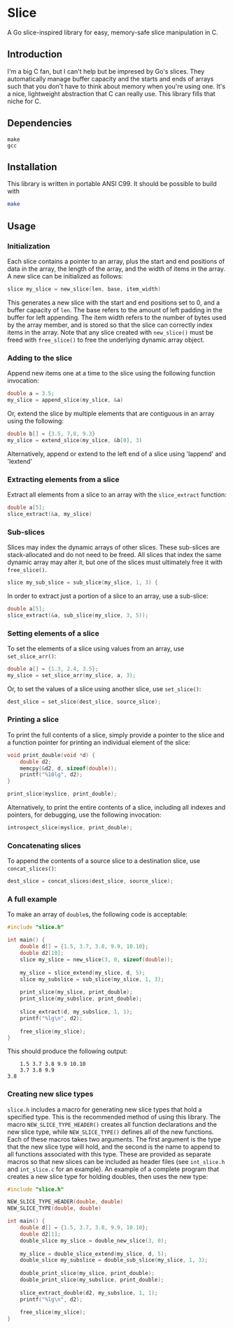 # Slice

A Go slice-inspired library for easy, memory-safe slice manipulation in C.

## Introduction

I'm a big C fan, but I can't help but be impresed by Go's slices. They automatically manage
buffer capacity and the starts and ends of arrays such that you don't have to think about
memory when you're using one. It's a nice, lightweight abstraction that C can really use.
This library fills that niche for C.

## Dependencies

```
make
gcc
```

## Installation

This library is written in portable ANSI C99. It should be possible to build with

```sh
make
```

## Usage

### Initialization

Each slice contains a pointer to an array, plus the start and end positions of
data in the array, the length of the array, and the width of items in the
array. A new slice can be initialized as follows:

```c
slice my_slice = new_slice(len, base, item_width)
```

This generates a new slice with the start and end positions set to 0, and a
buffer capacity of `len`. The base refers to the amount of left padding in the
buffer for left appending. The item width refers to the number of bytes used by
the array member, and is stored so that the slice can correctly index items in
the array. Note that any slice created with `new_slice()` must be freed with
`free_slice()` to free the underlying dynamic array object.

### Adding to the slice

Append new items one at a time to the slice using the following function invocation:

```c
double a = 3.5;
my_slice = append_slice(my_slice, &a)
```

Or, extend the slice by multiple elements that are contiguous in an array using the following:

```c
double b[] = {3.5, 7,8, 9.3}
my_slice = extend_slice(my_slice, &b[0], 3)
```

Alternatively, append or extend to the left end of a slice using 'lappend' and 'lextend'

### Extracting elements from a slice

Extract all elements from a slice to an array with  the `slice_extract` function:

```c
double a[5];
slice_extract(&a, my_slice)
```

### Sub-slices

Slices may index the dynamic arrays of other slices. These sub-slices are stack-allocated and do not need to be
freed. All slices that index the same dynamic array may alter it, but one of the slices must ultimately free it with `free_slice()`.

```c
slice my_sub_slice = sub_slice(my_slice, 1, 3) {
```

In order to extract just a portion of a slice to an array, use a sub-slice:

```c
double a[5];
slice_extract(&a, sub_slice(my_slice, 3, 5));
```

### Setting elements of a slice

To set the elements of a slice using values from an array, use `set_slice_arr()`:

```c
double a[] = {1.3, 2.4, 3.5};
my_slice = set_slice_arr(my_slice, a, 3);
```

Or, to set the values of a slice using another slice, use `set_slice()`:

```c
dest_slice = set_slice(dest_slice, source_slice);
```

### Printing a slice

To print the full contents of a slice, simply provide a pointer to the slice and a
function pointer for printing an individual element of the slice:

```c
void print_double(void *d) {
    double d2;
    memcpy(&d2, d, sizeof(double));
    printf("%10lg", d2);
}

print_slice(myslice, print_double);
```

Alternatively, to print the entire contents of a slice, including all indexes and pointers, for debugging,
use the following invocation:

```c
introspect_slice(myslice, print_double);
```

### Concatenating slices

To append the contents of a source slice to a destination slice, use `concat_slices()`:

```c
dest_slice = concat_slices(dest_slice, source_slice);
```

### A full example

To make an array of `double`s, the following code is acceptable:

```c
#include "slice.h"

int main() {
    double d[] = {1.5, 3.7, 3.8, 9.9, 10.10};
    double d2[10];
    slice my_slice = new_slice(3, 0, sizeof(double));
    
    my_slice = slice_extend(my_slice, d, 5);
    slice my_subslice = sub_slice(my_slice, 1, 3);
    
    print_slice(my_slice, print_double);
    print_slice(my_subslice, print_double);
    
    slice_extract(d, my_subslice, 1, 1);
    printf("%lg\n", d2);
    
    free_slice(my_slice);
}
```

This should produce the following output:

```
	1.5	3.7	3.8	9.9	10.10
	3.7	3.8	9.9
3.8
```

### Creating new slice types

`slice.h` includes a macro for generating new slice types that hold a specified
type. This is the recommended method of using this library. The macro
`NEW_SLICE_TYPE_HEADER()` creates all function declarations and the new slice
type, while `NEW_SLICE_TYPE()` defines all of the new functions. Each of these
macros takes two arguments. The first argument is the type that the new slice
type will hold, and the second is the name to append to all functions
associated with this type. These are provided as separate macros so that new
slices can be included as header files (see `int_slice.h` and `int_slice.c` for
an example). An example of a complete program that creates a new slice type for
holding doubles, then uses the new type:

```c
#include "slice.h"

NEW_SLICE_TYPE_HEADER(double, double)
NEW_SLICE_TYPE(double, double)

int main() {
    double d[] = {1.5, 3.7, 3.8, 9.9, 10.10};
    double d2[1];
    double_slice my_slice = double_new_slice(3, 0);
    
    my_slice = double_slice_extend(my_slice, d, 5);
    double_slice my_subslice = double_sub_slice(my_slice, 1, 3);
    
    double_print_slice(my_slice, print_double);
    double_print_slice(my_subslice, print_double);
    
    slice_extract_double(d2, my_subslice, 1, 1);
    printf("%lg\n", d2);
    
    free_slice(my_slice);
}
```
